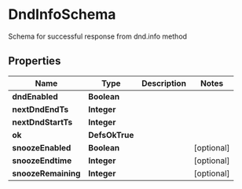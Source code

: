 

# DndInfoSchema

Schema for successful response from dnd.info method

## Properties

| Name | Type | Description | Notes |
|------------ | ------------- | ------------- | -------------|
|**dndEnabled** | **Boolean** |  |  |
|**nextDndEndTs** | **Integer** |  |  |
|**nextDndStartTs** | **Integer** |  |  |
|**ok** | **DefsOkTrue** |  |  |
|**snoozeEnabled** | **Boolean** |  |  [optional] |
|**snoozeEndtime** | **Integer** |  |  [optional] |
|**snoozeRemaining** | **Integer** |  |  [optional] |



